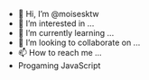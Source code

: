 - 👋 Hi, I’m @moisesktw
- 👀 I’m interested in ...
- 🌱 I’m currently learning ...
- 💞️ I’m looking to collaborate on ...
- 📫 How to reach me ...
- Progaming JavaScript
<!---
moisesktw/moisesktw is a ✨ special ✨ repository because its `README.md` (this file) appears on your GitHub profile.
You can click the Preview link to take a look at your changes.
--->





